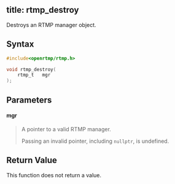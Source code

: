 title: rtmp_destroy
--------------------------

Destroys an RTMP manager object.

## Syntax ##

```c
#include<openrtmp/rtmp.h>

void rtmp_destroy( 
	rtmp_t   mgr
);
```

## Parameters ##
#### mgr ####
> A pointer to a valid RTMP manager.
> 
> Passing an invalid pointer, including `nullptr`, is undefined.

## Return Value ##
This function does not return a value.
